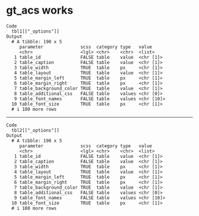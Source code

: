 # gt_acs works

    Code
      tbl1[["_options"]]
    Output
      # A tibble: 190 x 5
         parameter              scss  category type   value     
         <chr>                  <lgl> <chr>    <chr>  <list>    
       1 table_id               FALSE table    value  <chr [1]> 
       2 table_caption          FALSE table    value  <chr [1]> 
       3 table_width            TRUE  table    px     <chr [1]> 
       4 table_layout           TRUE  table    value  <chr [1]> 
       5 table_margin_left      TRUE  table    px     <chr [1]> 
       6 table_margin_right     TRUE  table    px     <chr [1]> 
       7 table_background_color TRUE  table    value  <chr [1]> 
       8 table_additional_css   FALSE table    values <chr [0]> 
       9 table_font_names       FALSE table    values <chr [10]>
      10 table_font_size        TRUE  table    px     <chr [1]> 
      # i 180 more rows

---

    Code
      tbl2[["_options"]]
    Output
      # A tibble: 190 x 5
         parameter              scss  category type   value     
         <chr>                  <lgl> <chr>    <chr>  <list>    
       1 table_id               FALSE table    value  <chr [1]> 
       2 table_caption          FALSE table    value  <chr [1]> 
       3 table_width            TRUE  table    px     <chr [1]> 
       4 table_layout           TRUE  table    value  <chr [1]> 
       5 table_margin_left      TRUE  table    px     <chr [1]> 
       6 table_margin_right     TRUE  table    px     <chr [1]> 
       7 table_background_color TRUE  table    value  <chr [1]> 
       8 table_additional_css   FALSE table    values <chr [0]> 
       9 table_font_names       FALSE table    values <chr [10]>
      10 table_font_size        TRUE  table    px     <chr [1]> 
      # i 180 more rows

